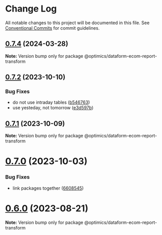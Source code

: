 # Change Log

All notable changes to this project will be documented in this file.
See [Conventional Commits](https://conventionalcommits.org) for commit guidelines.

## [0.7.4](https://github.com/optimics/analytics/compare/v0.7.3...v0.7.4) (2024-03-28)

**Note:** Version bump only for package @optimics/dataform-ecom-report-transform





## [0.7.2](https://github.com/optimics/analytics/compare/v0.7.1...v0.7.2) (2023-10-10)


### Bug Fixes

* do not use intraday tables ([b546763](https://github.com/optimics/analytics/commit/b5467631e2087b205d6ccd3692deb730ed7255d7))
* use yesteday, not tomorrow ([e3d597b](https://github.com/optimics/analytics/commit/e3d597b0a04291794b1bf2d9325820bd9e9876b1))





## [0.7.1](https://github.com/optimics/analytics/compare/v0.7.0...v0.7.1) (2023-10-09)

**Note:** Version bump only for package @optimics/dataform-ecom-report-transform





# [0.7.0](https://github.com/optimics/analytics/compare/v0.6.0...v0.7.0) (2023-10-03)


### Bug Fixes

* link packages together ([6608545](https://github.com/optimics/analytics/commit/6608545dc4f7493aa1424e77fbc85373049e297f))





# [0.6.0](https://github.com/optimics/analytics/compare/v0.5.0...v0.6.0) (2023-08-21)

**Note:** Version bump only for package @optimics/dataform-ecom-report-transform
